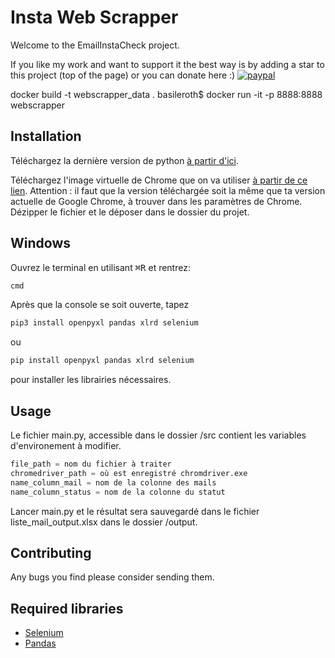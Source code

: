 # Insta Web Scrapper
Welcome to the EmailInstaCheck project.

If you like my work and want to support it the best way is by adding a star to this project (top of the page) or you can donate here :)
[![paypal](https://www.paypalobjects.com/en_US/i/btn/btn_donateCC_LG.gif)](https://paypal.me/basiler75)

docker build -t webscrapper_data .
basileroth$ docker run -it -p 8888:8888 webscrapper


## Installation
Téléchargez la dernière version de python [à partir d'ici](https://www.python.org/downloads/).

Téléchargez l'image virtuelle de Chrome que on va utiliser [à partir de ce lien](http://chromedriver.storage.googleapis.com/index.html?path=81.0.4044.69/). Attention : il faut que la version téléchargée soit la même que ta version actuelle de Google Chrome, à trouver dans les paramètres de Chrome.
Dézipper le fichier et le déposer dans le dossier du projet.

## Windows
Ouvrez le terminal en utilisant <kbd>⌘R</kbd> et rentrez:
```bash
cmd
```
Après que la console se soit ouverte, tapez 
```bash
pip3 install openpyxl pandas xlrd selenium
```
ou 
```bash
pip install openpyxl pandas xlrd selenium
```
pour installer les librairies nécessaires.

## Usage
Le fichier main.py, accessible dans le dossier /src contient les variables d'environement à modifier.
```python
file_path = nom du fichier à traiter
chromedriver_path = où est enregistré chromdriver.exe
name_column_mail = nom de la colonne des mails
name_column_status = nom de la colonne du statut
```
Lancer main.py et le résultat sera sauvegardé dans le fichier liste_mail_output.xlsx dans le dossier /output.

## Contributing
Any bugs you find please consider sending them.

## Required libraries
- [Selenium](https://pypi.org/project/selenium/)
- [Pandas](https://pypi.org/project/pandas/)
